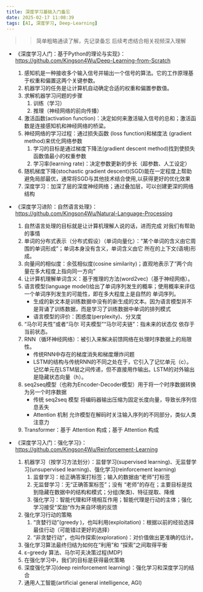 ```yaml
---
title: 深度学习基础入门备忘
date: 2025-02-17 11:08:39
tags: [AI, 深度学习, Deep-Learning]
---
```


>> 简单粗略通读了解，先记录备忘
>> 后续考虑结合相关视频深入理解

+ 《深度学习人门：基于Python的理论与实现》：https://github.com/Kingson4Wu/Deep-Learning-from-Scratch
    1. 感知机是一种接收多个输入信号并输出一个信号的算法。它的工作原理基于权重和偏置这两个关键参数。
    2. 机器学习的任务是让计算机自动确定合适的权重和偏置参数值。
    3. 求解机器学习问题的步骤
        1. 训练（学习）
        2. 推理（神经网络的前向传播）
    4. 激活函数(activation function)：决定如何来激活输入信号的总和；激活函数是连接感知机和神经网络的桥梁。
    5. 神经网络的学习过程：通过损失函数 (loss function)和梯度法 (gradient method)来优化网络参数
        1. 学习的目标是通过梯度下降法(gradient descent method)找到使损失函数值最小的权重参数
        2. 学习率(learning rate)：决定参数更新的步长（超参数、人工设定）
    6. 随机梯度下降(stochastic gradient descent)(SGD)能在一定程度上帮助避免局部最优，通常将SGD与其他技术结合使用,以获得更好的优化效果
    7. 深度学习：加深了层的深度神经网络；通过叠加层，可以创建更深的网络结构

+ 《深度学习进阶：自然语言处理》：https://github.com/Kingson4Wu/Natural-Language-Processing
    1. 自然语言处理的目标就是让计算机理解人说的话，进而完成 对我们有帮助的事情
    2. 单词的分布式表示（分布式假设）（单词向量化）：“某个单词的含义由它周围的单词形成”；单词本身没有含义，单词含义由它 所在的上下文(语境)形成。
    3. 向量间的相似度：余弦相似度(cosine similarity)；直观地表示了“两个向量在多大程度上指向同一方向”
    4. 让计算机理解单词含义：基于推理的方法(word2vec)（基于神经网络）。
    5. 语言模型(language model)给出了单词序列发生的概率；使用概率来评估一个单词序列发生的可能性，即在多大程度上是自然的 单词序列。
        - 生成的新文本是训练数据中没有的新生成的文本。因为语言模型并不是背诵了训练数据，而是学习了训练数据中单词的排列模式
        - 语言模型的评价：困惑度(perplexity)、分叉度
    6. “马尔可夫性”或者“马尔 可夫模型”“马尔可夫链”：指未来的状态仅 依存于当前状态。
    7. RNN（循环神经网络）：被引入来解决前馈网络在处理时序数据上的局限性。
        - 传统RNN中存在的梯度消失和梯度爆炸问题
        - LSTM的结构与传统RNN的不同之处在于，它引入了记忆单元（c）。记忆单元在LSTM层之间传递，但不直接用作输出。LSTM的对外输出是隐藏状态向量（h）。
    8. seq2seq模型（也称为Encoder-Decoder模型）用于将一个时序数据转换为另一个时序数据    
        - 传统 seq2seq 模型 将编码器输出压缩为固定长度向量，导致长序列信息丢失
        - Attention 机制 允许模型在解码时关注输入序列的不同部分，类似人类注意力
    9. Transformer：基于 Attention 构成；基于 Attention 构成    


+ 《深度学习入门：强化学习》：https://github.com/Kingson4Wu/Reinforcement-Learning
    1. 机器学习（按学习方法划分）：监督学习(supervised learning)、无监督学习(unsupervised learning)、强化学习(reinforcement learning)
        1. 监督学习：给正确答案打标签；输入的数据由“老师”打标签
        2. 无监督学习：无“正确答案标签”；没有 “老师”的存在；主要目标是找到隐藏在数据中的结构和模式；分组(聚类)、特征提取、降维
        3. 强化学习：智能代理和环境相互作用；智能代理是行动的主体；强化学习接受"奖励”作为来自环境的反馈
    2. 强化学习行动的策略
        1.  “贪婪行动”(greedy )，也叫利用(exploitation)：根据以前的经验选择最佳行动（可能错过更好的选择）
        2.  “非贪婪行动”，也叫作探索(exploration)：对价值做出更准确的估计。
    3. 强化学习算法最终归结为如何在“利用”和 “探索”之间取得平衡
    4. ε-greedy 算法、马尔可夫决策过程(MDP)
    5. 在强化学习中，我们的目标是获得最优策略
    6. 深度强化学习(deep reinforcement learning)：强化学习和深度学习的结合
    7. 通用人工智能(artificial general intelligence, AGI)
        


